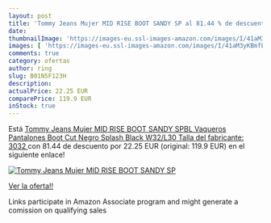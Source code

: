```yaml
---
layout: post
title: 'Tommy Jeans Mujer MID RISE BOOT SANDY SP al 81.44 % de descuento'
date: 
thumbnailImage: 'https://images-eu.ssl-images-amazon.com/images/I/41aM3yKBmfL._SL200_.jpg'
images: [ 'https://images-eu.ssl-images-amazon.com/images/I/41aM3yKBmfL._SL200_.jpg' ]
comments: true
category: ofertas
author: ring
slug: B01N5F123H
description:
actualPrice: 22.25 EUR
comparePrice: 119.9 EUR
inStock: true
---
```


Está [Tommy Jeans Mujer MID RISE BOOT SANDY SPBL Vaqueros  Pantalones Boot Cut Negro  Splash Black  W32/L30  Talla del fabricante: 3032 ](https://www.amazon.es/dp/B01N5F123H/?tag=tolees-21) con 81.44 de descuento por 22.25 EUR (original: 119.9 EUR) en el siguiente enlace!

[![Tommy Jeans Mujer MID RISE BOOT SANDY SP](https://images-eu.ssl-images-amazon.com/images/I/41aM3yKBmfL._SL200_.jpg)](https://www.amazon.es/dp/B01N5F123H/?tag=tolees-21)

[Ver la oferta!!](https://www.amazon.es/dp/B01N5F123H/?tag=tolees-21)

Links participate in Amazon Associate program and might generate a comission on qualifying sales


